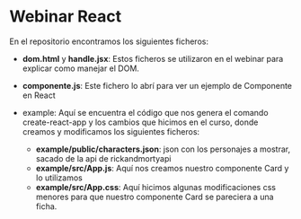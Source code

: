 # Webinar React

En el repositorio encontramos los siguientes ficheros:

* **dom.html** y **handle.jsx**: Estos ficheros se utilizaron en el webinar para
  explicar como manejar el DOM.

* **componente.js**: Este fichero lo abrí para ver un ejemplo de Componente en React

* example: Aquí se encuentra el código que nos genera el comando
  create-react-app y los cambios que hicimos en el curso, donde creamos y
  modificamos los siguientes ficheros:

  * **example/public/characters.json**: json con los personajes a mostrar, sacado de
    la api de rickandmortyapi
  * **example/src/App.js**: Aquí nos creamos nuestro componente Card y lo utilizamos
  * **example/src/App.css**: Aquí hicimos algunas modificaciones css menores para
    que nuestro componente Card se pareciera a una ficha.
